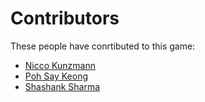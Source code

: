 Contributors
============

These people have conrtibuted to this game:

- [Nicco Kunzmann](http://jugendprogrammiert.weebly.com/)
- [Poh Say Keong](https://github.com/PohSayKeong)
- [Shashank Sharma](https://github.com/shashank-sharma)
